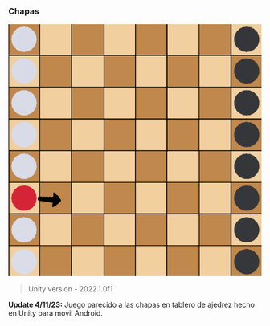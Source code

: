 ### Chapas

![](https://github.com/camilo1962/Chapas/blob/main/Assets/Sprites/icono.png)

> Unity version - 2022.1.0f1

**Update 4/11/23:** Juego parecido a las chapas en tablero de ajedrez hecho en Unity para movil Android.
